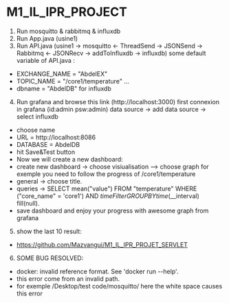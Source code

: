 # M1_IL_IPR_PROJECT
1. Run mosquitto & rabbitmq & influxdb
2. Run App.java (usine1)
3. Run API.java (usine1 -> mosquitto <- ThreadSend -> JSONSend -> Rabbitmq <- JSONRecv -> addToInfluxdb -> influxdb)
some default variable of API.java :
- EXCHANGE_NAME = "AbdelEX"
- TOPIC_NAME = "/core1/temperature" ...
- dbname = "AbdelDB" for influxdb
4. Run grafana and browse this link (http://localhost:3000)
first connexion in grafana (id:admin psw:admin)
data source -> add data source -> select influxdb
* choose name
* URL = http://localhost:8086
* DATABASE = AbdelDB
* hit Save&Test button
* Now we will create a new dashboard:
* create new dashboard -> choose visiualisation --> choose graph
for exemple you need to follow the progress of /core1/temperature
* general -> choose title.
* queries -> SELECT mean("value") FROM "temperature" WHERE ("core_name" = 'core1') 
                AND $timeFilter GROUP BY time($__interval) fill(null).
* save dashboard and enjoy your progress with awesome graph from grafana
5. show the last 10 result:
* https://github.com/Mazvangui/M1_IL_IPR_PROJET_SERVLET

6. SOME BUG RESOLVED:
* docker: invalid reference format.
See 'docker run --help'.
* this error come from an invalid path.
* for exemple /Desktop/test code/mosquitto/ here the white space causes this error
